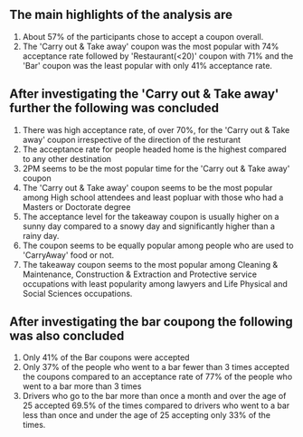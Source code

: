 ## The main highlights of the analysis are
1. About 57% of the participants chose to accept a coupon overall.
2. The 'Carry out & Take away' coupon was the most popular with 74% acceptance rate followed by 'Restaurant(<20)' coupon with 71% and the 'Bar' coupon was the least popular with only 41% acceptance rate.
        
## After investigating the 'Carry out & Take away' further the following was concluded
1. There was high acceptance rate, of over 70%, for the 'Carry out & Take away' coupon irrespective of the direction of the resturant
2. The acceptance rate for people headed home is the highest compared to any other destination
3. 2PM seems to be the most popular time for the 'Carry out & Take away' coupon
4. The 'Carry out & Take away' coupon seems to be the most popular among High school attendees and least popluar with those who had a Masters or Doctorate degree
5. The acceptance level for the takeaway coupon is usually higher on a sunny day compared to a snowy day and significantly higher than a rainy day.
6. The coupon seems to be equally popular among people who are used to 'CarryAway' food or not.
7. The takeaway coupon seems to the most popular among Cleaning & Maintenance, Construction & Extraction and Protective service occupations with least popularity among lawyers and Life Physical and Social Sciences occupations.
     
## After investigating the bar coupong the following was also concluded
1. Only 41% of the Bar coupons were accepted
2. Only 37% of the people who went to a bar fewer than 3 times accepted the coupons compared to an acceptance rate of 77% of the people who went to a bar more than 3 times
3. Drivers who go to the bar more than once a month and over the age of 25 accepted 69.5% of the times compared to drivers who went to a bar less than once and under the age of 25 accepting only 33% of the times.
